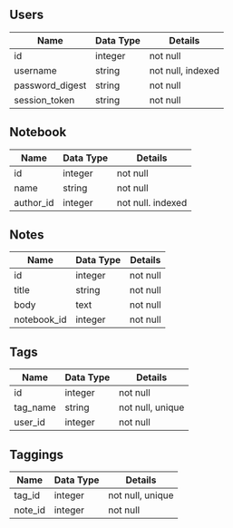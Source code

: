 ## Users  
| Name            | Data Type     | Details               |
|-----------------|---------------|-----------------------|
| id              | integer       | not null              |
| username        | string        | not null, indexed     |
| password_digest | string        | not null              |
| session_token   | string        | not null              |

## Notebook
| Name            | Data Type     | Details               |
|-----------------|---------------|-----------------------|
| id              | integer       | not null              |
| name            | string        | not null              |
| author_id       | integer       | not null. indexed     |

## Notes
| Name            | Data Type     | Details               |
|-----------------|---------------|-----------------------|
| id              | integer       | not null              |
| title           | string        | not null              |
| body            | text          | not null              |
| notebook_id     | integer       | not null              |

## Tags
| Name            | Data Type     | Details               |
|-----------------|---------------|-----------------------|
| id              | integer       | not null              |
| tag_name        | string        | not null, unique      |
| user_id         | integer       | not null              |

## Taggings
| Name            | Data Type     | Details               |
|-----------------|---------------|-----------------------|
| tag_id          | integer       | not null, unique      |
| note_id         | integer       | not null              |
